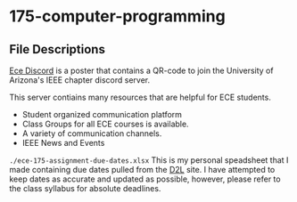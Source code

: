 # 175-computer-programming

## File Descriptions
[Ece Discord](./ece-discord.pdf) is a poster that contains a QR-code to join the University of Arizona's IEEE chapter discord server.

This server contiains many resources that are helpful for ECE students.
- Student organized communication platform
- Class Groups for all ECE courses is available.
- A variety of communication channels.
- IEEE News and Events

`./ece-175-assignment-due-dates.xlsx`
This is my personal speadsheet that I made containing due dates pulled from the [D2L](d2l.arizona.edu/) site. I have attempted to keep dates as accurate and updated as possible, however, please refer to the class syllabus for absolute deadlines.

